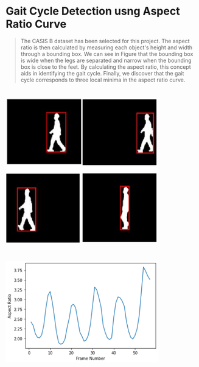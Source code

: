# **Gait Cycle Detection usng Aspect Ratio Curve**

> The CASIS B dataset has been selected for this project. The aspect ratio is then calculated by measuring each object's height and width through a bounding box. We can see in Figure that the bounding box is wide when the legs are separated and narrow when the bounding box is close to the feet. By calculating the aspect ratio, this concept aids in identifying the gait cycle. Finally, we discover that the gait cycle corresponds to three local minima in the aspect ratio curve.

# <img src="./bounding_box.png" width="400px"/>

# <img src="./aspect_ratio_curve.png" width="400px"/>
